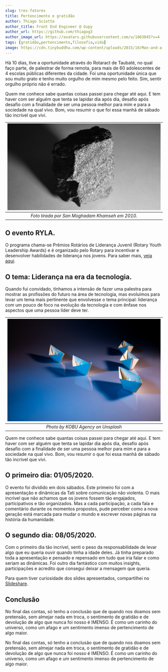 ```yaml
---
slug: tres-fatores
title: Pertencimento e gratidão
author: Thiago Sciotta
author_title: Front End Engineer @ Gupy
author_url: https://github.com/thiagog3
author_image_url: https://avatars.githubusercontent.com/u/1863045?v=4
tags: [gratidão,pertencimento,filosofia,vida]
image: https://cdn.tinybuddha.com/wp-content/uploads/2015/10/Man-and-a-bike-600x400.png
---
```


Há 10 dias, tive a oportunidade através do Rotaract de Taubaté, no qual faço parte, de palestrar de forma remota, para mais de 60 adolescentes de 4 escolas públicas diferentes da cidade. Foi uma oportunidade única que sou muito grato e tenho muito orgulho de mim mesmo pelo feito. Sim, sentir orgulho próprio não é errado.

<!--truncate-->

Quem me conhece sabe quantas coisas passei para chegar até aqui. E tem haver com ser alguém que tenta se lapidar dia após dia, desafio após desafio com a finalidade de ser uma pessoa melhor para mim e para a sociedade na qual vivo. Bom, vou resumir o que foi essa manhã de sábado tão incrível que vivi.

| ![Uma pedra sendo lapidada](../static/posts/cube-stone.jpg) |
|:--:| 
| *Foto tirada por San Moghadam Khamseh em 2010.* |

## O evento RYLA.
O programa chama-se Prêmios Rotários de Liderança Juvenil (Rotary Youth Leadership Awards) e é organizado pelo Rotary para incentivar e desenvolver habilidades de liderança nos jovens. Para saber mais, [veja aqui](https://www.rotary.org/pt/our-programs/rotary-youth-leadership-awards).

## O tema: Liderança na era da tecnologia.

Quando fui convidado, tínhamos a intensão de fazer uma palestra para mostrar as profissões do futuro na área de tecnologia, mas evoluímos para levar um tema mais pertinente que envolvesse o tema principal: liderança com um pouco de foco na evolução da tecnologia e com ênfase nos aspectos que uma pessoa líder deve ter.

| ![Barcos de papel em formação de liderança triangular](../static/posts/barcos-de-papel.jpg) |
|:--:| 
| *Photo by KOBU Agency on Unsplash* |


Quem me conhece sabe quantas coisas passei para chegar até aqui. E tem haver com ser alguém que tenta se lapidar dia após dia, desafio após desafio com a finalidade de ser uma pessoa melhor para mim e para a sociedade na qual vivo. Bom, vou resumir o que foi essa manhã de sábado tão incrível que vivi.

## O primeiro dia: 01/05/2020.

O evento foi dividido em dois sábados. Este primeiro foi com a apresentação e dinâmicas da Tati sobre comunicação não violenta. O mais incrível que não achamos que os jovens fossem tão engajados, participativos e tão organizados. Mas a cada participação, a cada fala e comentário durante os momentos propostos, pude perceber como a nova geração está marcada para mudar o mundo e escrever novas páginas na história da humanidade.

## O  segundo dia: 08/05/2020.

 Com o primeiro dia tão incrível, senti o peso da responsabilidade de levar algo que eu queria ouvir quando tinha a idade deles. Já tinha preparado toda a apresentação e pensado e repensado em tudo que iria falar e como seriam as dinâmicas. Foi outro dia fantástico com muitos insights, participações e acredito que consegui deixar a mensagem que queria.

Para quem tiver curiosidade dos slides apresentados, compartilhei no [Slideshare](https://pt.slideshare.net/ThiagoSciotta/liderana-na-era-tecnolgica).

## Conclusão

No final das contas, só tenho a conclusão que de quando nos doamos sem pretensão, sem almejar nada em troca, o sentimento de gratidão e de devolução de algo que nunca foi nosso é IMENSO. É como um carinho do universo, como um afago e um sentimento imenso de pertencimento de algo maior.

No final das contas, só tenho a conclusão que de quando nos doamos sem pretensão, sem almejar nada em troca, o sentimento de gratidão e de devolução de algo que nunca foi nosso é IMENSO. É como um carinho do universo, como um afago e um sentimento imenso de pertencimento de algo maior.
